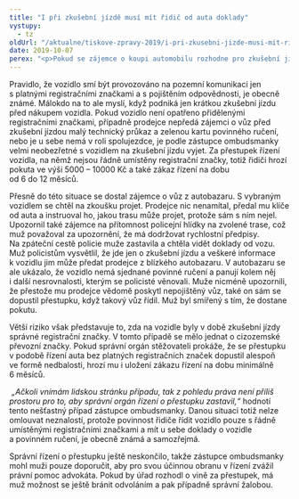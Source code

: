```yaml
---
title: "I při zkušební jízdě musí mít řidič od auta doklady"
vystupy:
  - tz
oldUrl: "/aktualne/tiskove-zpravy-2019/i-pri-zkusebni-jizde-musi-mit-ridic-od-auta-doklady"
date: 2019-10-07
perex: "<p>Pokud se zájemce o koupi automobilu rozhodne pro zkušební jízdu, měl by se ujistit, že během ní bude vozidlo opatřeno přidělenými registračními značkami a u sebe bude mít tzv. malý technický průkaz a zelenou kartu povinného ručení. V opačném případě totiž řidiči hrozí nejen pokuta, ale i zákaz řízení.</p>"
---
```


<!-- imported from the old website -->

<p>Pravidlo, že vozidlo smí být provozováno na pozemní komunikaci jen s platnými registračními značkami a s pojištěním odpovědnosti, je obecně známé. Málokdo na to ale myslí, když podniká jen krátkou zkušební jízdu před nákupem vozidla. Pokud vozidlo není opatřeno přidělenými registračními značkami, případně prodejce nepředá zájemci o vůz před zkušební jízdou malý technický průkaz a zelenou kartu povinného ručení, nebo je u sebe nemá v roli spolujezdce, je podle zástupce ombudsmanky velmi neobezřetné s vozidlem na zkušební jízdu vyjet. Za přestupek řízení vozidla, na němž nejsou řádně umístěny registrační značky, totiž řidiči hrozí pokuta ve výši 5000 – 10000 Kč a také zákaz řízení na dobu od 6 do 12 měsíců.</p> <p>Přesně do této situace se dostal zájemce o vůz z autobazaru. S vybraným vozidlem se chtěl na zkoušku projet. Prodejce nic nenamítal, předal mu klíče od auta a instruoval ho, jakou trasu může projet, protože sám s ním nejel. Upozornil také zájemce na přítomnost policejní hlídky na zvolené trase, což muž považoval za upozornění, že má dodržovat rychlostní předpisy. Na zpáteční cestě policie muže zastavila a chtěla vidět doklady od vozu. Muž policistům vysvětlil, že jde jen o zkušební jízdu a veškeré informace k vozidlu jim může předat prodejce z blízkého autobazaru. V autobazaru se ale ukázalo, že vozidlo nemá sjednané povinné ručení a panují kolem něj i další nesrovnalosti, kterým se policisté věnovali. Muže nicméně upozornili, že přestože mu prodejce vědomě poskytl nepojištěný vůz, také on sám se dopustil přestupku, když takový vůz řídil. Muž byl smířený s tím, že dostane pokutu. </p><p>Větší riziko však představuje to, zda na vozidle byly v době zkušební jízdy správné registrační značky. V tomto případě se mělo jednat o cizozemské převozní značky. Pokud správní orgán stěžovateli prokáže, že se přestupku v podobě řízení auta bez platných registračních značek dopustil alespoň ve formě nedbalosti, hrozí mu i uložení zákazu řízení na dobu minimálně 6 měsíců.</p> <p><i> „Ačkoli vnímám lidskou stránku případu, tak z pohledu práva není příliš prostoru pro to, aby správní orgán řízení o přestupku zastavil,“</i> hodnotí tento nešťastný případ zástupce ombudsmanky. Danou situaci totiž nelze omlouvat neznalostí, protože povinnost řidiče řídit vozidlo pouze s řádně umístěnými registračními značkami a mít u sebe doklady o vozidle a povinném ručení, je obecně známá a samozřejmá.</p> <p>Správní řízení o přestupku ještě neskončilo, takže zástupce ombudsmanky mohl muži pouze doporučit, aby pro svou účinnou obranu v řízení zvážil právní pomoc advokáta. Pokud by úřad rozhodl o vině za přestupek, má muž možnost se ještě bránit odvoláním a pak případně správní žalobou.</p>
